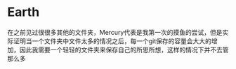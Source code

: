 # Earth
在之前见过很很多其他的文件夹，Mercury代表是我第一次的摸鱼的尝试，但是实际证明当一个文件夹中文件太多的情况之后，每一个git保存的容量会大大的增加，因此我需要一个轻轻的文件夹来保存自己的所思所想，这样的情况下并不去管那么多
